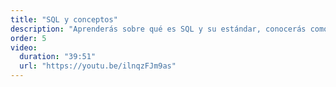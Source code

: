```yaml
---
title: "SQL y conceptos"
description: "Aprenderás sobre qué es SQL y su estándar, conocerás como se definen los comandos y las cláusulas que tienes disponibles en el lenguaje, y adicional, daremos un repaso sobre lo que hemos aprendido para que puedas poner a prueba tus conocimientos."
order: 5
video:
  duration: "39:51"
  url: "https://youtu.be/ilnqzFJm9as"
---
```

